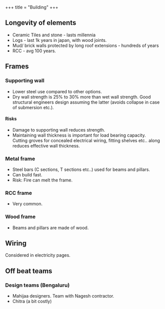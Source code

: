 +++
title = "Building"
+++

## Longevity of elements
- Ceramic Tiles and stone - lasts millennia
- Logs - last 1k years in japan, with wood joints.
- Mud/ brick walls protected by long roof extensions - hundreds of years
- RCC - avg 100 years.

## Frames
### Supporting wall
- Lower steel use compared to other options.
- Dry wall strength is 25% to 30% more than wet wall strength. Good structural engineers design assuming the latter (avoids collapse in case of submersion etc.). 

#### Risks
- Damage to supporting wall reduces strength.
- Maintaining wall thickness is important for load bearing capacity. Cutting groves for concealed electrical wiring, fitting shelves etc.. along reduces effective wall thickness.

### Metal frame
- Steel bars (C sections, T sections etc..) used for beams and pillars. 
- Can build fast. 
- Risk: Fire can melt the frame.

### RCC frame
- Very common.

### Wood frame
- Beams and pillars are made of wood.

## Wiring
Considered in electricity pages.

## Off beat teams
### Design teams (Bengaluru)
- Mahijaa designers. Team with Nagesh contractor.
- Chitra (a bit costly)
